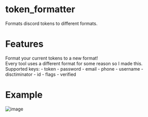 # token_formatter
 Formats discord tokens to different formats.

# Features
Format your current tokens to a new format!\
Every tool uses a different format for some reason so I made this.\
Supported keys:
    - token
    - password
    - email
    - phone
    - username
    - disctiminator
    - id
    - flags
    - verified

# Example
![image](https://cdn.discordapp.com/attachments/882598737501900860/883748708452294656/unknown.png)